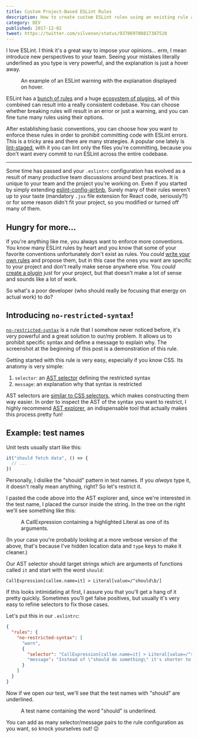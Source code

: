 ```yaml
---
title: Custom Project-Based ESLint Rules
description: How to create custom ESLint rules using an existing rule and AST selectors.
category: DEV
published: 2017-12-02
tweet: https://twitter.com/silvenon/status/937069708817387520
---
```


I love ESLint. I think it's a great way to impose your opinions... erm, I mean introduce new perspectives to your team. Seeing your mistakes literally underlined as you type is very powerful, and the explanation is just a hover away.

<figure>
  <img data-cloudinary-id="1_zs1MOwXPd-FcxoQ5RIMvyw_t3axyl">
  <figcaption>
    An example of an ESLint warning with the explanation displayed on hover.
  </figcaption>
</figure>

ESLint has a [bunch of rules][rules] and a huge [ecosystem of plugins][plugins], all of this combined can result into a really consistent codebase. You can choose whether breaking rules will result in an error or just a warning, and you can fine tune many rules using their options.

After establishing basic conventions, you can choose how you want to enforce these rules in order to prohibit committing code with ESLint errors. This is a tricky area and there are many strategies. A popular one lately is [lint-staged], with it you can lint only the files you're committing, because you don't want every commit to run ESLint across the entire codebase.

---

Some time has passed and your `.eslintrc` configuration has evolved as a result of many productive team discussions around best practices. It is unique to your team and the project you're working on. Even if you started by simply extending [eslint-config-airbnb], Surely many of their rules weren't up to your taste (mandatory `.jsx` file extension for React code, seriously?!) or for some reason didn't fit your project, so you modified or turned off many of them.

## Hungry for more...

If you're anything like me, you always want to enforce more conventions. You know many ESLint rules by heart and you know that some of your favorite conventions unfortunately don't exist as rules. You _could_ [write your own rules][authoring rules] and propose them, but in this case the ones you want are specific to your project and don't really make sense anywhere else. You _could_ [create a plugin][authoring plugins] just for your project, but that doesn't make a lot of sense and sounds like a lot of work.

So what's a poor developer (who should really be focusing that energy on actual work) to do?

## Introducing `no-restricted-syntax`!

[`no-restricted-syntax`][no-restricted-syntax] is a rule that I somehow never noticed before, it's very powerful and a great solution to our/my problem. It allows us to prohibit specific syntax and define a message to explain why. The screenshot at the beginning of this post is a demonstration of this rule.

Getting started with this rule is very easy, especially if you know CSS. Its anatomy is very simple:

  1. `selector`: an [AST selector][selector] defining the restricted syntax
  2. `message`: an explanation why that syntax is restricted

AST selectors are [similar to CSS selectors][selector-syntax], which makes constructing them way easier. In order to inspect the AST of the syntax you want to restrict, I highly recommend [AST explorer], an indispensable tool that actually makes this process pretty fun!

## Example: test names

Unit tests usually start like this:

```js
it("should fetch data", () => {
  // ...
})
```

Personally, I dislike the "should" pattern in test names. If you _always_ type it, it doesn't really mean anything, right? So let's restrict it.

I pasted the code above into the AST explorer and, since we're interested in the test name, I placed the cursor inside the string. In the tree on the right we'll see something like this:

<figure>
  <img data-cloudinary-id="1_dTIikih-HgPjxoohx4TFDA_yurtdg">
  <figcaption>
    A <InlineCode>CallExpression</InlineCode> containing a highlighted <InlineCode>Literal</InlineCode> as one of its arguments.
  </figcaption>
</figure>

(In your case you're probably looking at a more verbose version of the above, that's because I've hidden location data and `type` keys to make it cleaner.)

Our AST selector should target strings which are arguments of functions called `it` and start with the word `should`:

```
CallExpression[callee.name=it] > Literal[value=/^should\b/]
```

If this looks intimidating at first, I assure you that you'll get a hang of it pretty quickly. Sometimes you'll get false positives, but usually it's very easy to refine selectors to fix those cases.

Let's put this in our `.eslintrc`:

```json
{
  "rules": {
    "no-restricted-syntax": [
      "warn",
      {
        "selector": "CallExpression[callee.name=it] > Literal[value=/^should\\b/]"
        "message": "Instead of \"should do something\" it's shorter to type \"does something\"."
      }
    ]
  }
}
```

Now if we open our test, we'll see that the test names with "should" are underlined.

<figure>
  <img data-cloudinary-id="1_ixsLwEtNyFOZskm-mAZ7_Q_e3uaud">
  <figcaption>
    A test name containing the word "should" is underlined.
  </figcaption>
</figure>

You can add as many selector/message pairs to the rule configuration as you want, so knock yourselves out! 😉

[rules]: https://eslint.org/docs/rules/
[plugins]: https://npms.io/search?q=eslint-plugin
[lint-staged]: https://github.com/okonet/lint-staged
[eslint-config-airbnb]: https://github.com/airbnb/javascript/tree/master/packages/eslint-config-airbnb
[authoring rules]: https://eslint.org/docs/developer-guide/working-with-rules
[authoring plugins]: https://eslint.org/docs/developer-guide/working-with-plugins
[no-restricted-syntax]: https://eslint.org/docs/rules/no-restricted-syntax
[selector]: https://eslint.org/docs/developer-guide/selectors
[selector-syntax]: https://eslint.org/docs/developer-guide/selectors#what-syntax-can-selectors-have
[AST explorer]: https://astexplorer.net/
